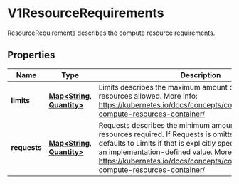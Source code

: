 

# V1ResourceRequirements

ResourceRequirements describes the compute resource requirements.
## Properties

Name | Type | Description | Notes
------------ | ------------- | ------------- | -------------
**limits** | [**Map&lt;String, Quantity&gt;**](Quantity.md) | Limits describes the maximum amount of compute resources allowed. More info: https://kubernetes.io/docs/concepts/configuration/manage-compute-resources-container/ |  [optional]
**requests** | [**Map&lt;String, Quantity&gt;**](Quantity.md) | Requests describes the minimum amount of compute resources required. If Requests is omitted for a container, it defaults to Limits if that is explicitly specified, otherwise to an implementation-defined value. More info: https://kubernetes.io/docs/concepts/configuration/manage-compute-resources-container/ |  [optional]



